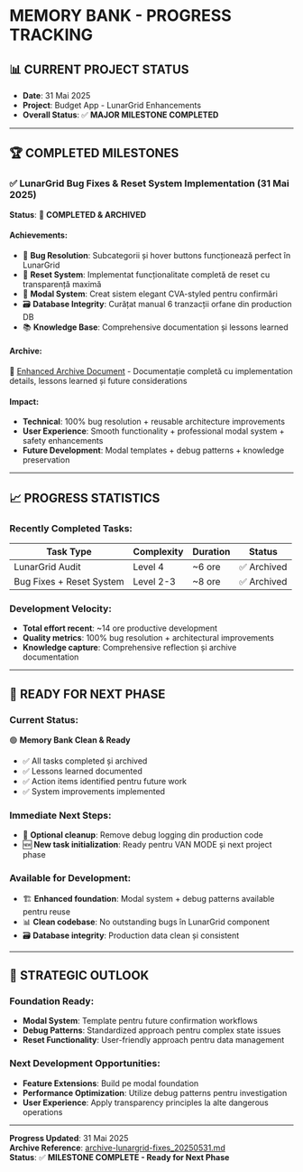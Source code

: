 # MEMORY BANK - PROGRESS TRACKING

## 📊 **CURRENT PROJECT STATUS**

- **Date**: 31 Mai 2025
- **Project**: Budget App - LunarGrid Enhancements
- **Overall Status**: ✅ **MAJOR MILESTONE COMPLETED**

---

## 🏆 **COMPLETED MILESTONES**

### ✅ **LunarGrid Bug Fixes & Reset System Implementation** (31 Mai 2025)
**Status**: 🎯 **COMPLETED & ARCHIVED**

#### **Achievements**:
- 🐛 **Bug Resolution**: Subcategorii și hover buttons funcționează perfect în LunarGrid
- 🔄 **Reset System**: Implementat funcționalitate completă de reset cu transparență maximă  
- 🎨 **Modal System**: Creat sistem elegant CVA-styled pentru confirmări
- 🗃️ **Database Integrity**: Curățat manual 6 tranzacții orfane din production DB
- 📚 **Knowledge Base**: Comprehensive documentation și lessons learned

#### **Archive**: 
📄 [Enhanced Archive Document](archive/archive-lunargrid-fixes_20250531.md) - Documentație completă cu implementation details, lessons learned și future considerations

#### **Impact**:
- **Technical**: 100% bug resolution + reusable architecture improvements
- **User Experience**: Smooth functionality + professional modal system + safety enhancements
- **Future Development**: Modal templates + debug patterns + knowledge preservation

---

## 📈 **PROGRESS STATISTICS**

### **Recently Completed Tasks**:
| Task Type | Complexity | Duration | Status |
|-----------|------------|----------|---------|
| LunarGrid Audit | Level 4 | ~6 ore | ✅ Archived |
| Bug Fixes + Reset System | Level 2-3 | ~8 ore | ✅ Archived |

### **Development Velocity**:
- **Total effort recent**: ~14 ore productive development
- **Quality metrics**: 100% bug resolution + architectural improvements
- **Knowledge capture**: Comprehensive reflection și archive documentation

---

## 🎯 **READY FOR NEXT PHASE**

### **Current Status**: 
🟢 **Memory Bank Clean & Ready** 

- ✅ All tasks completed și archived
- ✅ Lessons learned documented
- ✅ Action items identified pentru future work  
- ✅ System improvements implemented

### **Immediate Next Steps**:
- 🔧 **Optional cleanup**: Remove debug logging din production code
- 🆕 **New task initialization**: Ready pentru VAN MODE și next project phase

### **Available for Development**:
- 🏗️ **Enhanced foundation**: Modal system + debug patterns available pentru reuse
- 📊 **Clean codebase**: No outstanding bugs în LunarGrid component
- 🗃️ **Database integrity**: Production data clean și consistent

---

## 🔮 **STRATEGIC OUTLOOK**

### **Foundation Ready**:
- **Modal System**: Template pentru future confirmation workflows
- **Debug Patterns**: Standardized approach pentru complex state issues
- **Reset Functionality**: User-friendly approach pentru data management

### **Next Development Opportunities**:
- **Feature Extensions**: Build pe modal foundation
- **Performance Optimization**: Utilize debug patterns pentru investigation
- **User Experience**: Apply transparency principles la alte dangerous operations

---

**Progress Updated**: 31 Mai 2025  
**Archive Reference**: [archive-lunargrid-fixes_20250531.md](archive/archive-lunargrid-fixes_20250531.md)  
**Status**: ✅ **MILESTONE COMPLETE - Ready for Next Phase**
